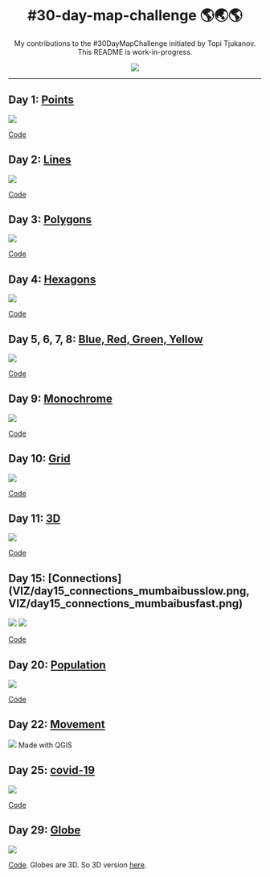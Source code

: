 <h1 align="center">
#30-day-map-challenge 🌎🌏🌎
</h1>

<div align="center">

My contributions to the #30DayMapChallenge initiated by Topi Tjukanov. This README is work-in-progress.

![](https://raw.githubusercontent.com/tjukanovt/30DayMapChallenge/master/images/map_challenge_themes_2020.jpg)

</div>

***

## Day 1: [Points](VIZ/day1_points_googlelocation.png)

![](VIZ/day1_points_googlelocation.png)

[Code](CODE/day1_points_googlelocation.R)


## Day 2: [Lines](VIZ/day2_lines_streetgender_delhi.png)

![](VIZ/day2_lines_streetgender_delhi.png)

[Code](CODE/day2_lines_streetgender_delhi.R)


## Day 3: [Polygons](VIZ/day3_polygons_strava.png)

![](VIZ/day3_polygons_strava.png)

[Code](CODE/day3_polygons_strava.R)


## Day 4: [Hexagons](VIZ/day4_hexagon_mumbaitb.png)

![](VIZ/day4_hexagon_mumbaitb.png)

[Code](CODE/day4_hexagon_mumbaitb.R)


## Day 5, 6, 7, 8: [Blue, Red, Green, Yellow](VIZ/day5678_colours_birds.png)

![](VIZ/day5678_colours_birds.png)

[Code](CODE/day5678_colours_birds.R)


## Day 9: [Monochrome](VIZ/day9_monochrome_mumbaibuildings.png)

![](VIZ/day9_monochrome_mumbaibuildings.png)

[Code](CODE/day9_monochrome_mumbaibuildings.R)


## Day 10: [Grid](VIZ/day10_grid_samesexmarriage.png)

![](VIZ/day10_grid_samesexmarriage.png)

[Code](CODE/day10_grid_samesexmarriage.R)


## Day 11: [3D](VIZ/day11_3d_mumbairents.png)

![](VIZ/day11_3d_mumbairents.png)

[Code](CODE/day11_3D_mumbairents.R)


## Day 15: [Connections](VIZ/day15_connections_mumbaibusslow.png, VIZ/day15_connections_mumbaibusfast.png)

![](VIZ/day15_connections_mumbaibusslow.png)
![](VIZ/day15_connections_mumbaibusfast.png)

[Code](CODE/day15_connections_mumbaibusspeed.R)



## Day 20: [Population](VIZ/day20_population_coviddeaths.gif)

![](VIZ/day20_population_coviddeaths.gif)

[Code](CODE/day20_population_coviddeaths.R)


## Day 22: [Movement](VIZ/day22_movement_suezcanal.gif)

![](VIZ/day22_movement_suezcanal.gif)
Made with QGIS


## Day 25: [covid-19](VIZ/day25_covid19_indiavaccination.png)

![](VIZ/day25_covid19_indiavaccination.png)

[Code](CODE/day25_covid19_indiavaccination.R)


## Day 29: [Globe](VIZ/day29_globe_indiavaxexport.png)

![](VIZ/day29_globe_indiavaxexport.png)

[Code](CODE/day29_globe_indiavaxexport.Rmd).
Globes are 3D. So 3D version [here](https://surbhi-bh.github.io/covid19_india_vaccine_export.html).

